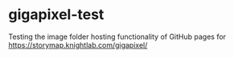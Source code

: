 # gigapixel-test
Testing the image folder hosting functionality of GitHub pages for https://storymap.knightlab.com/gigapixel/

